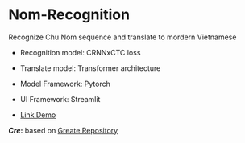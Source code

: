 # Nom-Recognition
Recognize Chu Nom sequence and translate to mordern Vietnamese

* Recognition model: CRNNxCTC loss

* Translate model: Transformer architecture

- Model Framework: Pytorch

- UI Framework: Streamlit

- [Link Demo](https://huuhuy227-nom-recognition-app-8qlcyt.streamlit.app/)

**_Cre_:** based on [Greate Repository](https://github.com/ds4v/NomNaOCR)
